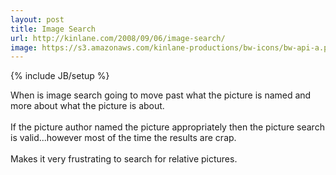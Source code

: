 ```yaml
---
layout: post
title: Image Search
url: http://kinlane.com/2008/09/06/image-search/
image: https://s3.amazonaws.com/kinlane-productions/bw-icons/bw-api-a.png
---
```

{% include JB/setup %}
<p>
     When is image search going to move past what the picture is named and more about what the picture is about.
     <br />
     <br />
     If the picture author named the picture appropriately then the picture search is valid...however most of the time the results are crap.
     <br />
     <br />
     Makes it very frustrating to search for relative pictures.
</p>